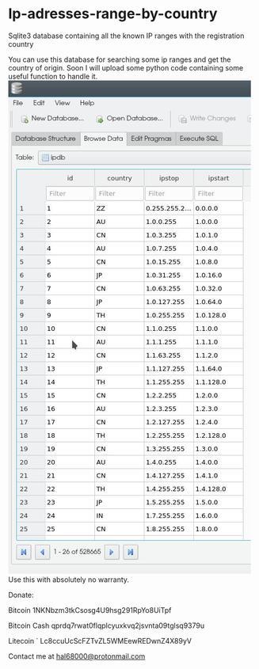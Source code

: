 # Ip-adresses-range-by-country
Sqlite3 database containing all the known IP ranges with the registration country 

You can use this database for searching some ip ranges and get the country of origin. Soon I will upload some python code containing some useful function to handle it.
![alt text](https://github.com/HAL68000/Ip-adresses-range-by-country/blob/master/Screenshot.jpg)
Use this with absolutely no warranty.

Donate:

Bitcoin       1NKNbzm3tkCsosg4U9hsg291RpYo8UiTpf

Bitcoin Cash  qprdq7rwat0flqplcyuxkvq2jsvnta09tglsq9379u

Litecoin    ` Lc8ccuUcScFZTvZL5WMEewREDwnZ4X89yV

Contact me at hal68000@protonmail.com
